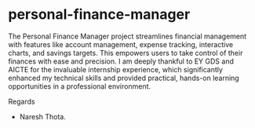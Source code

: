 # personal-finance-manager

The Personal Finance Manager project streamlines financial management with features like account management, expense tracking, interactive charts, and savings targets. This empowers users to take control of their finances with ease and precision. I am deeply thankful to EY GDS and AICTE for the invaluable internship experience, which significantly enhanced my technical skills and provided practical, hands-on learning opportunities in a professional environment.

Regards
- Naresh Thota.
